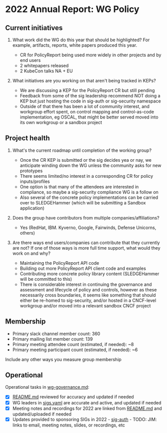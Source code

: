 # 2022 Annual Report: WG Policy

## Current initiatives

1. What work did the WG do this year that should be highlighted?
   For example, artifacts, reports, white papers produced this year.

   - CR for PolicyReport being used more widely in other projects and by end users
   - 2 whitepapers released
   - 2 KubeCon talks NA + EU

2. What initiatives are you working on that aren't being tracked in KEPs?

   - We are discussing a KEP for the PolicyReport CR but still pending
   - Feedback from some of the sig leadership recommend NOT doing a KEP but just hosting the code in sig-auth or sig-security namespace
   - Outside of that there has been a lot of community interest, and workgroup effort spent, on control mapping
     and control-as-code implementation, eg OSCAL, that might be better served moved into its own workgroup or a 
     sandbox project

## Project health

1. What's the current roadmap until completion of the working group?

   - Once the CR KEP is submitted or the sig decides yea or nay, we anticipate winding down the WG unless the community asks for new prototypes
   - There seems limited/no interest in a corresponding CR for policy inputs/profiles
   - One option is that many of the attendees are interested in compliance, so maybe a sig-security compliance WG is a follow on 
   - Also several of the concrete policy implementations can be carried over to SLEDGEHammer (which will be submitting a Sandbox application)

2. Does the group have contributors from multiple companies/affiliations?
   - Yes (RedHat, IBM. Kyverno, Google, Fairwinds, Defense Unicorns, others)

3. Are there ways end users/companies can contribute that they currently are not?
   If one of those ways is more full time support, what would they work on and why?
   - Maintaining the PolicyReport API code
   - Building out more PolicyReport API client code and examples
   - Contributing more concrete policy library content (SLEDGEHammer will be committed to this)
   - There is considerable interest in continuing the governance and assessment and lifecycle of policy and controls,
     however as these necessarily cross boundaries, it seems like something that should either be re-homed to sig-security,
     and/or hosted in a CNCF-level workgroup and/or moved into a relevant sandbox CNCF project

## Membership

- Primary slack channel member count: 360
- Primary mailing list member count: 139
- Primary meeting attendee count (estimated, if needed): ~8
- Primary meeting participant count (estimated, if needed): ~6

Include any other ways you measure group membership

## Operational

Operational tasks in [wg-governance.md]:

- [X] [README.md] reviewed for accuracy and updated if needed
- [X] WG leaders in [sigs.yaml] are accurate and active, and updated if needed
- [X] Meeting notes and recordings for 2022 are linked from [README.md] and updated/uploaded if needed
- [X] Updates provided to sponsoring SIGs in 2022
      - [sig-auth](https://git.k8s.io/community/sig-auth/)
        - TODO: JIM: links to email, meeting notes, slides, or recordings, etc

[wg-governance.md]: https://git.k8s.io/community/committee-steering/governance/wg-governance.md
[README.md]: https://git.k8s.io/community/wg-policy/README.md
[sigs.yaml]: https://git.k8s.io/community/sigs.yaml
